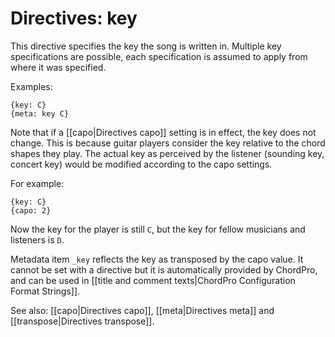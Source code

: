 # Directives: key

This directive specifies the key the song is written in. Multiple key specifications are possible, each specification is assumed to apply from where it was specified.

Examples:

    {key: C}
    {meta: key C}

Note that if a [[capo|Directives capo]] setting is in effect, the key does not change. This is because guitar players consider the key relative to the chord shapes they play. The actual key as perceived by the listener (sounding key, concert key) would be modified according to the capo settings.

For example:

    {key: C}
    {capo: 2}

Now the key for the player is still `C`, but the key for fellow musicians and listeners is `D`.

Metadata item `_key` reflects the key as transposed by the capo value. It cannot be set with a directive but it is automatically provided by ChordPro, and can be used in [[title and comment texts|ChordPro Configuration Format Strings]].

See also: [[capo|Directives capo]], [[meta|Directives meta]] and [[transpose|Directives transpose]].
